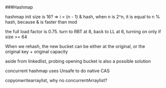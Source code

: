 ###Hashmap

hashmap init size is 16? =>  i = (n - 1) & hash, when n is 2^n, it is equal to n % hash, because & is faster than mod

the full load factor is 0.75. turn to RBT at 8, back to LL at 6, turning on only if size >= 64

When we rehash, the new bucket can be either at the original, or the original key + original capacity

aside from linkedlist, probing opening bucket is also a possible solution

concurrent hashmap uses Unsafe to do native CAS

copyonwritearraylist, why no concurrentArraylist?
